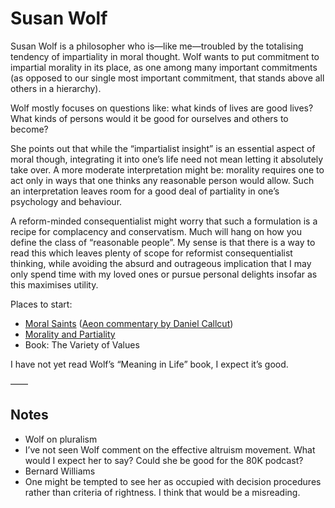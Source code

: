 # Susan Wolf
Susan Wolf is a philosopher who is—like me—troubled by the totalising tendency of impartiality in moral thought. Wolf wants to put commitment to impartial morality in its place, as one among many important commitments (as opposed to our single most important commitment, that stands above all others in a hierarchy).

Wolf mostly focuses on questions like: what kinds of lives are good lives? What kinds of persons would it be good for ourselves and others to become? 

She points out that while the “impartialist insight” is an essential aspect of moral though, integrating it into one’s life need not mean letting it absolutely take over. A more moderate interpretation might be: morality requires one to act only in ways that one thinks any reasonable person would allow. Such an interpretation leaves room for a good deal of partiality in one’s psychology and behaviour.

A reform-minded consequentialist might worry that such a formulation is a recipe for complacency and conservatism. Much will hang on how you define the class of “reasonable people”. My sense is that there is a way to read this which leaves plenty of scope for reformist consequentialist thinking, while avoiding the absurd and outrageous implication that I may only spend time with my loved ones or pursue personal delights insofar as this maximises utility.

Places to start:
* [Moral Saints](https://sci-hub.tw/https://www.jstor.org/stable/2026228) ([Aeon commentary by Daniel Callcut](https://aeon.co/essays/why-it-is-better-not-to-aim-at-being-morally-perfect))
* [Morality and Partiality](https://sci-hub.tw/https://www.jstor.org/stable/2214247)
* Book: The Variety of Values

I have not yet read Wolf’s “Meaning in Life” book, I expect it’s good.

——
## Notes
* Wolf on pluralism
* I’ve not seen Wolf comment on the effective altruism movement. What would I expect her to say? Could she be good for the 80K podcast?
* Bernard Williams
* One might be tempted to see her as occupied with decision procedures rather than criteria of rightness. I think that would be a misreading.


<!-- #web/people -->

<!-- {BearID:susan-wolf.md} -->
